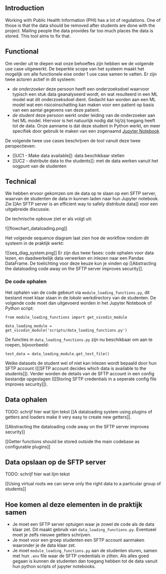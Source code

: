 ## Introduction
Working with Public Health Information (PHI) has a lot of regulations. One of those is that the data should be removed after students are done with the project. Mailing people the data provides far too much places the data is stored. This tool aims to fix that. 

## Functional
Om verder uit te diepen wat onze behoeftes zijn hebben we de volgende use case uitgewerkt. De beperkte scope van het systeem maakt het mogelijk om alle functionele eise onder 1 use case samen te vatten. Er zijn twee actoren actief in dit systeem:

- _de onderzoeker_ deze persoon heeft een onderzoeksdoel waarvoor typisch een stuk data geanalyseerd wordt, en wat resulteerd in een ML model wat dit onderzoeksdoel dient. Gedacht kan worden aan een ML model wat een risicoinschatting kan maken voor een patient op basis van een aantal gegevens van deze patient.
- _de student_ deze persoon werkt onder leiding van de onderzoeker aan het ML model. Hiervoor is het natuurlijk nodig dat hij/zij toegang heeft tot de data. Onze aanname is dat deze student in Python werkt, en meer specifiek door gebruik te maken van een zogenaamd [Jupyter Notebook](https://jupyter.org/)

De volgende twee use cases beschrijven de tool vanuit deze twee perspectieven:
- [[UC1 - Make data available]]: data beschikbaar stellen
- [[UC2 - distribute data to the students]]: met de data werken vanuit het oogpunt van de studenten

## Technical
We hebben ervoor gekomzen om de data op te slaan op een SFTP server, waarvan de studenten de data in kunnen laden naar hun Jupyter notebook. Zie [[An SFTP server is an efficient way to safely distribute data]] voor een uitgebreide discussie. 

De technische opbouw ziet er als volgt uit:

![[flowchart_dataloading.png]]

Het volgende sequence diagram laat zien hoe de workflow rondom dit systeem in de praktijk werkt:

![[seq_diag_system.png]]
Er zijn dus twee fases: code ophalen voor data lezen, en daadwerkelijk data verwerken en inlezen naar een Pandas DataFrame. De toelichting voor deze keuze kun je vinden op [[Abstracting the dataloading code away on the SFTP server improves security]]. 

### De code ophalen
Het ophalen van de code gebeurt via `module_loading_functions.py`, dit bestand moet klaar staan in de *lokale* werkdirectory van de studenten. De volgende code moet dan uitgevoerd worden in het Jupyter Notebook of Python script:
```
from module_loading_functions import get_vicodin_module

data_loading_module = get_vicodin_module('scripts/data_loading_functions.py')
```

De functies in `data_loading_functions.py` zijn nu beschikbaar om aan te roepen, bijvoorbeeld:

```
test_data = data_loading_module.get_test_file()
```

Welke datasets de student wel of niet kan inlezen wordt bepaald door hun SFTP account ([[SFTP account decides which data is available to the students]]). Verder worden de details van de SFTP account in een config bestandje opgeslagen ([[Storing SFTP credentials in a seperate config file improves security]]). 

## Data ophalen
TODO: schrijf hier wat lijm tekst
[[A dataloading system using plugins of getters and loaders make it very easy to create new getters]]. 

[[Abstracting the dataloading code away on the SFTP server improves security]]

[[Getter functions should be stored outside the main codebase as configurable plugins]]

## Data opslaan op de SFTP server
TODO: schrijf hier wat lijm tekst

[[Using virtual roots we can serve only the right data to a particular group of students]]

## Hoe komen al deze elementen in de praktijk samen

- Je moet een SFTP server optuigen waar je zowel de code als de data klaar zet. Dit maakt gebruik van `data_loading_functions.py`. Eventueel moet je zelfs nieuwe getters schrijven. 
- Je moet voor een groep studenten een SFTP account aanmaken waaronder je de data klaar zet. 
- Je moet `module_loading_functions.py` aan de studenten sturen, samen met hun `.env` file waar de SFTP credentials in zitten. Als alles goed gegaan is kunnen de studenten dan toegang hebben tot de data vanuit hun python scripts of jupyter notebooks.


